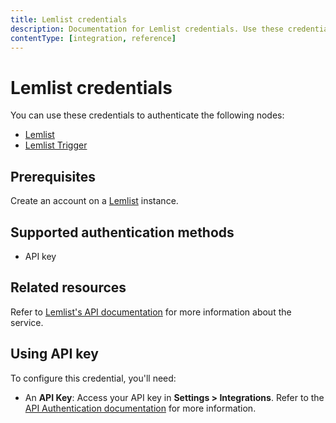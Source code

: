 ```yaml
---
title: Lemlist credentials
description: Documentation for Lemlist credentials. Use these credentials to authenticate Lemlist in n8n, a workflow automation platform.
contentType: [integration, reference]
---
```


# Lemlist credentials

You can use these credentials to authenticate the following nodes:

- [Lemlist](/integrations/builtin/app-nodes/n8n-nodes-base.lemlist.md)
- [Lemlist Trigger](/integrations/builtin/trigger-nodes/n8n-nodes-base.lemlisttrigger.md)

## Prerequisites

Create an account on a [Lemlist](https://www.lemlist.com/) instance.

## Supported authentication methods

- API key

## Related resources

Refer to [Lemlist's API documentation](https://developer.lemlist.com/) for more information about the service.

## Using API key

To configure this credential, you'll need:

- An **API Key**: Access your API key in **Settings > Integrations**. Refer to the [API Authentication documentation](https://developer.lemlist.com/#authentication) for more information.

